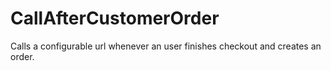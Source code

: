 # CallAfterCustomerOrder
Calls a configurable url whenever an user finishes checkout and creates an order.
